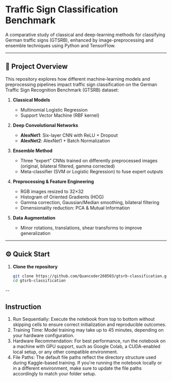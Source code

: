 # Traffic Sign Classification Benchmark

A comparative study of classical and deep-learning methods for classifying German traffic signs (GTSRB), enhanced by image-preprocessing and ensemble techniques
using Python and TensorFlow.

---

## 📖 Project Overview

This repository explores how different machine-learning models and preprocessing pipelines impact traffic sign classification on the German Traffic Sign Recognition Benchmark (GTSRB) dataset:

1. **Classical Models**  
   - Multinomial Logistic Regression  
   - Support Vector Machine (RBF kernel)

2. **Deep Convolutional Networks**  
   - **AlexNet1**: Six-layer CNN with ReLU + Dropout  
   - **AlexNet2**: AlexNet1 + Batch Normalization

3. **Ensemble Method**  
   - Three “expert” CNNs trained on differently preprocessed images (original, bilateral filtered, gamma corrected)  
   - Meta-classifier (SVM or Logistic Regression) to fuse expert outputs

4. **Preprocessing & Feature Engineering**  
   - RGB images resized to 32×32  
   - Histogram of Oriented Gradients (HOG)  
   - Gamma correction, Gaussian/Median smoothing, bilateral filtering  
   - Dimensionality reduction: PCA & Mutual Information

5. **Data Augmentation**  
   - Minor rotations, translations, shear transforms to improve generalization

---

## ⚙️ Quick Start

1. **Clone the repository**  
   ```bash
   git clone https://github.com/Quancoder260503/gtsrb-classification.git
   cd gtsrb-classification

--
## Instruction

1. Run Sequentially: Execute the notebook from top to bottom without skipping cells to ensure correct initialization and reproducible outcomes.
2. Training Time: Model training may take up to 45 minutes, depending on your hardware configuration.
3. Hardware Recommendation: For best performance, run the notebook on a machine with GPU support, such as Google Colab, a CUDA-enabled local setup, or any other compatible environment.
4. File Paths: The default file paths reflect the directory structure used during Kaggle-based training. If you're running the notebook locally or in a different environment, make sure to update the file paths accordingly to match your folder setup.
